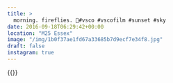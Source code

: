 ```yaml
---
title: >
  morning. fireflies. 🌅#vsco #vscofilm #sunset #sky
date: 2016-09-18T06:29:42+00:00
location: "M25 Essex"
image: "/img/1b0f37ae1fd67a33685b7d9ecf7e34f8.jpg"
draft: false
instagram: true
---
```


{{<photo src="/img/1b0f37ae1fd67a33685b7d9ecf7e34f8.jpg">}}
